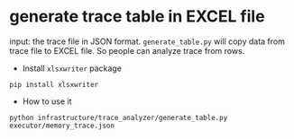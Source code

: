 # generate trace table in EXCEL file

input: the trace file in JSON format. `generate_table.py` will copy data from trace file to EXCEL file. So people can analyze trace from rows.

* Install `xlsxwriter` package

```shell=
pip install xlsxwriter
```

* How to use it

```shell=
python infrastructure/trace_analyzer/generate_table.py executor/memory_trace.json
```